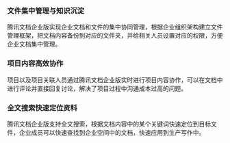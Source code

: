 ### 文件集中管理与知识沉淀
腾讯文档企业版实现企业文档和文件的集中协同管理，根据企业组织架构建立文件管理框架，把文档内容备份到对应的文件夹，并给相关人员设置对应的权限，方便企业文档集中管理。

### 项目内容高效协作
项目以及项目关联人员通过腾讯文档企业版实时进行项目内容协作，可以在文档中进行评论并直接回复讨论，解决了项目过程中沟通成本过高的问题。


### 全文搜索快速定位资料
腾讯文档企业版支持全文搜索，根据文档内容中的某个关键词快速定位到目标文件，企业成员可以快速查找到企业空间中的文档，快速应用到生产写作中。

